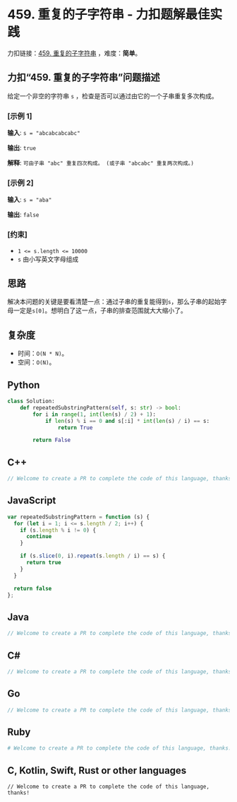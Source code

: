 # 459. 重复的子字符串 - 力扣题解最佳实践
力扣链接：[459. 重复的子字符串](https://leetcode.cn/problems/repeated-substring-pattern) ，难度：**简单**。

## 力扣“459. 重复的子字符串”问题描述
给定一个非空的字符串 `s` ，检查是否可以通过由它的一个子串重复多次构成。

### [示例 1]
**输入**: `s = "abcabcabcabc"`

**输出**: `true`

**解释**: `可由子串 "abc" 重复四次构成。 (或子串 "abcabc" 重复两次构成。)`

### [示例 2]
**输入**: `s = "aba"`

**输出**: `false`

### [约束]
- `1 <= s.length <= 10000`
- `s` 由小写英文字母组成

## 思路
解决本问题的关键是要看清楚一点：通过子串的重复能得到`s`，那么子串的起始字母一定是`s[0]`。想明白了这一点，子串的排查范围就大大缩小了。

## 复杂度
* 时间：`O(N * N)`。
* 空间：`O(N)`。

## Python
```python
class Solution:
    def repeatedSubstringPattern(self, s: str) -> bool:
        for i in range(1, int(len(s) / 2) + 1):
            if len(s) % i == 0 and s[:i] * int(len(s) / i) == s:
                return True

        return False
```

## C++
```cpp
// Welcome to create a PR to complete the code of this language, thanks!
```

## JavaScript
```javascript
var repeatedSubstringPattern = function (s) {
  for (let i = 1; i <= s.length / 2; i++) {
    if (s.length % i != 0) {
      continue
    }

    if (s.slice(0, i).repeat(s.length / i) == s) {
      return true
    }
  }

  return false
};
```

## Java
```java
// Welcome to create a PR to complete the code of this language, thanks!
```

## C#
```c#
// Welcome to create a PR to complete the code of this language, thanks!
```

## Go
```go
// Welcome to create a PR to complete the code of this language, thanks!
```

## Ruby
```ruby
# Welcome to create a PR to complete the code of this language, thanks!
```

## C, Kotlin, Swift, Rust or other languages
```
// Welcome to create a PR to complete the code of this language, thanks!
```
